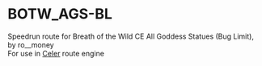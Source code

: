 # BOTW_AGS-BL
Speedrun route for Breath of the Wild CE All Goddess Statues (Bug Limit), by ro__money <br>
For use in [Celer](https://celer.pistonite.org/view/ro-money/BOTW_AGS-BL) route engine
